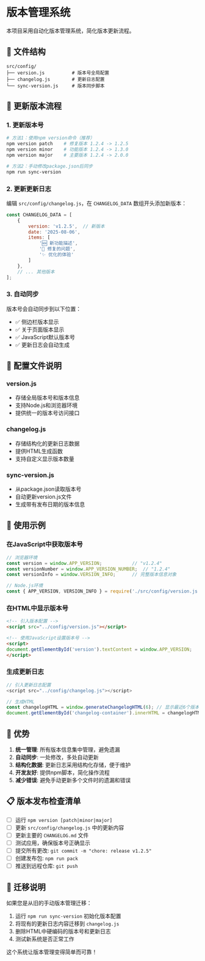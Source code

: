 # 版本管理系统

本项目采用自动化版本管理系统，简化版本更新流程。

## 📁 文件结构

```
src/config/
├── version.js          # 版本号全局配置
├── changelog.js        # 更新日志配置
└── sync-version.js     # 版本同步脚本
```

## 🚀 更新版本流程

### 1. 更新版本号

```bash
# 方法1：使用npm version命令（推荐）
npm version patch    # 修复版本 1.2.4 -> 1.2.5
npm version minor    # 功能版本 1.2.4 -> 1.3.0
npm version major    # 主要版本 1.2.4 -> 2.0.0

# 方法2：手动修改package.json后同步
npm run sync-version
```

### 2. 更新更新日志

编辑 `src/config/changelog.js`，在 `CHANGELOG_DATA` 数组开头添加新版本：

```javascript
const CHANGELOG_DATA = [
    {
        version: 'v1.2.5',  // 新版本
        date: '2025-08-06',
        items: [
            '🆕 新功能描述',
            '🔧 修复的问题',
            '✨ 优化的体验'
        ]
    },
    // ... 其他版本
];
```

### 3. 自动同步

版本号会自动同步到以下位置：
- ✅ 侧边栏版本显示
- ✅ 关于页面版本显示
- ✅ JavaScript默认版本号
- ✅ 更新日志会自动生成

## 🔧 配置文件说明

### version.js
- 存储全局版本号和版本信息
- 支持Node.js和浏览器环境
- 提供统一的版本号访问接口

### changelog.js
- 存储结构化的更新日志数据
- 提供HTML生成函数
- 支持自定义显示版本数量

### sync-version.js
- 从package.json读取版本号
- 自动更新version.js文件
- 生成带有发布日期的版本信息

## 📝 使用示例

### 在JavaScript中获取版本号

```javascript
// 浏览器环境
const version = window.APP_VERSION;           // "v1.2.4"
const versionNumber = window.APP_VERSION_NUMBER;  // "1.2.4"
const versionInfo = window.VERSION_INFO;      // 完整版本信息对象

// Node.js环境
const { APP_VERSION, VERSION_INFO } = require('./src/config/version.js');
```

### 在HTML中显示版本号

```html
<!-- 引入版本配置 -->
<script src="../config/version.js"></script>

<!-- 使用JavaScript设置版本号 -->
<script>
document.getElementById('version').textContent = window.APP_VERSION;
</script>
```

### 生成更新日志

```javascript
// 引入更新日志配置
<script src="../config/changelog.js"></script>

// 生成HTML
const changelogHTML = window.generateChangelogHTML(6); // 显示最近6个版本
document.getElementById('changelog-container').innerHTML = changelogHTML;
```

## 🎯 优势

1. **统一管理**: 所有版本信息集中管理，避免遗漏
2. **自动同步**: 一处修改，多处自动更新
3. **结构化数据**: 更新日志采用结构化存储，便于维护
4. **开发友好**: 提供npm脚本，简化操作流程
5. **减少错误**: 避免手动更新多个文件时的遗漏和错误

## 📋 版本发布检查清单

- [ ] 运行 `npm version [patch|minor|major]`
- [ ] 更新 `src/config/changelog.js` 中的更新内容
- [ ] 更新主要的 `CHANGELOG.md` 文件
- [ ] 测试应用，确保版本号正确显示
- [ ] 提交所有更改: `git commit -m "chore: release v1.2.5"`
- [ ] 创建发布包: `npm run pack`
- [ ] 推送到远程仓库: `git push`

## 🔄 迁移说明

如果您是从旧的手动版本管理迁移：

1. 运行 `npm run sync-version` 初始化版本配置
2. 将现有的更新日志内容迁移到 `changelog.js`
3. 删除HTML中硬编码的版本号和更新日志
4. 测试新系统是否正常工作

这个系统让版本管理变得简单而可靠！
